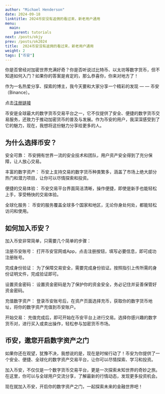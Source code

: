 ```yaml
---
author: "Michael Henderson"
date: 2024-09-18
linktitle: 2024币安没有返佣的看过来，新老用户通用
menu:
  main:
    parent: tutorials
next: /posts/okjy
prev: /posts/ok2024
title:  2024币安没有返佣的看过来，新老用户通用
weight: 2
tags: ["币安"]
---
```



你是否曾经对加密世界充满好奇？你是否听说过比特币、以太坊等数字货币，但不知道如何入门？如果你的答案是肯定的，那么恭喜你，你来对地方了！

作为一名热爱分享、探索的博主，我今天要和大家分享一个精彩的发现 — — 币安（Binance）。

点击[注册链接](https://www.binance.com/join?ref=UKNXKQAK)

币安是全球最大的数字货币交易平台之一，它不仅提供了安全、便捷的数字货币交易服务，还致力于推动加密货币的普及与发展。作为币安的用户，我深深感受到了它的魅力，现在，我想将这份魅力分享给更多的人。

## 为什么选择币安？

安全可靠： 币安拥有世界一流的安全技术和团队，用户资产安全得到了充分保障，让人放心交易。

丰富的数字资产： 币安上支持交易的数字货币种类繁多，涵盖了市场上绝大部分热门和潜力项目，让你可以尽情探索和投资。

便捷的交易体验： 币安交易平台界面简洁清晰，操作便捷，即使是新手也能轻松上手，享受畅快的交易体验。

全球化服务： 币安的服务覆盖全球多个国家和地区，无论你身处何处，都能轻松访问和使用。

## 如何加入币安？

加入币安非常简单，只需要几个简单的步骤：

注册币安账号： 打开币安官网或App，点击注册按钮，填写必要信息，即可成功注册账号。

完成身份验证： 为了保障交易安全，需要完成身份验证。按照指引上传所需的身份证明文件，完成验证即可。

设置资金密码： 设置资金密码是为了保护你的资金安全，务必记住并妥善保管好资金密码。

充值数字资产： 登录币安账号后，在资产页面选择充币，获取你的数字货币地址，将你的数字资产充值到币安账户。

开始交易： 充值完成后，即可开始在币安平台上进行交易。选择你感兴趣的数字货币对，进行买入或卖出操作，轻松参与加密货币市场。


## 币安，邀您开启数字资产之门

如果你还在观望，犹豫不决，我想说的是，现在是时候行动了！币安为你提供了一个安全、便捷、全球化的数字资产交易平台，让你可以尽情探索、学习和投资。

加入币安，不仅仅是一个数字货币交易平台，更是一次探索未知世界的奇妙之旅。在这里，你可以与全球用户交流分享，了解最新的行情动态，发现更多投资机会。

现在就加入币安，开启你的数字资产之门，一起探索未来的金融世界吧！